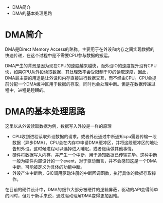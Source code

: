 + DMA简介
+ DMA的基本处理思路

# DMA简介
DMA是Direct Memory Access的略称。主要用于在外设和内存之间实现数据的快速传递，在这个过程中是不需要CPU参与数据的搬运。

DMA产生的背景是因为现在CPU的速度越来越快，而外设IO的速度提升没有CPU快，如果CPU从外设读取数据，其处理效率会受限制于IO的读取速度，因此，DMA最主要的用途是让外设和内存直接进行数据交互，而不经由CPU。CPU会提前分配一个DMA缓冲区用于数据的存取，同时也会处理中断。但是在数据传递过程中，进程是睡眠的。

# DMA的基本处理思路
这里以从外设读取数据为例，数据写入外设是一样的原理

+ CPU收到进程读取外设数据的请求，或者外设通过中断通知cpu需要传输一段数据（异步DMA）。CPU会在内存中申请DMA缓冲区，并将这段缓冲区的地址告知外设。这时候进程可以选择进入睡眠，或者继续做其他事情。
+ 硬件将数据写入内存，并产生一个中断，用于通知数据已传输完毕。这种中断一般为硬件内部设计的一个event，对于驱动而言，并不会感知这是一个DMA中断，可能被定义为具体的功能中断。
+ 外设产生中断后，GIC调用驱动注册的中断回调函数，执行具体的数据存取操作。

在目前的硬件设计中，DMA的细节大部分被硬件的逻辑屏蔽，驱动的API变得简单的同时，但对于新手来说，通过驱动理解DMA变得更加困难。

